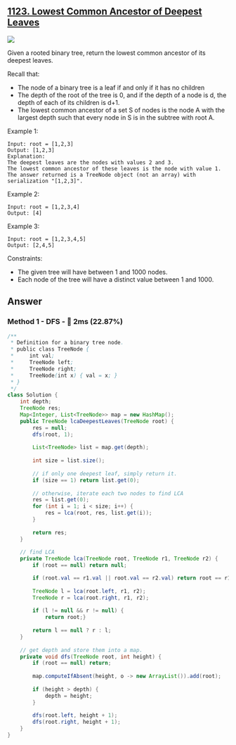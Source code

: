 ## [1123. Lowest Common Ancestor of Deepest Leaves](https://leetcode.com/problems/lowest-common-ancestor-of-deepest-leaves/)

![](https://github.com/weltond/DataStructure/blob/master/medium.PNG)

Given a rooted binary tree, return the lowest common ancestor of its deepest leaves.

Recall that:

- The node of a binary tree is a leaf if and only if it has no children
- The depth of the root of the tree is 0, and if the depth of a node is d, the depth of each of its children is d+1.
- The lowest common ancestor of a set S of nodes is the node A with the largest depth such that every node in S is in the subtree with root A.
 

Example 1:

```
Input: root = [1,2,3]
Output: [1,2,3]
Explanation: 
The deepest leaves are the nodes with values 2 and 3.
The lowest common ancestor of these leaves is the node with value 1.
The answer returned is a TreeNode object (not an array) with serialization "[1,2,3]".
```

Example 2:

```
Input: root = [1,2,3,4]
Output: [4]
```

Example 3:

```
Input: root = [1,2,3,4,5]
Output: [2,4,5]
```

Constraints:

- The given tree will have between 1 and 1000 nodes.
- Each node of the tree will have a distinct value between 1 and 1000.

## Answer
### Method 1 - DFS - :turtle: 2ms (22.87%)

```java
/**
 * Definition for a binary tree node.
 * public class TreeNode {
 *     int val;
 *     TreeNode left;
 *     TreeNode right;
 *     TreeNode(int x) { val = x; }
 * }
 */
class Solution {
    int depth;
    TreeNode res;
    Map<Integer, List<TreeNode>> map = new HashMap();
    public TreeNode lcaDeepestLeaves(TreeNode root) {
        res = null;
        dfs(root, 1);
        
        List<TreeNode> list = map.get(depth);
        
        int size = list.size();
        
        // if only one deepest leaf, simply return it.
        if (size == 1) return list.get(0);
        
        // otherwise, iterate each two nodes to find LCA
        res = list.get(0);
        for (int i = 1; i < size; i++) { 
            res = lca(root, res, list.get(i));
        }
        
        return res;
    }
    
    // find LCA
    private TreeNode lca(TreeNode root, TreeNode r1, TreeNode r2) {
        if (root == null) return null;

        if (root.val == r1.val || root.val == r2.val) return root == r1 ? r1 : r2;
        
        TreeNode l = lca(root.left, r1, r2);
        TreeNode r = lca(root.right, r1, r2);
        
        if (l != null && r != null) {
            return root;}
        
        return l == null ? r : l;
    }
    
    // get depth and store them into a map.
    private void dfs(TreeNode root, int height) {
        if (root == null) return;
        
        map.computeIfAbsent(height, o -> new ArrayList()).add(root);
        
        if (height > depth) {
            depth = height;
        }
        
        dfs(root.left, height + 1);
        dfs(root.right, height + 1);
    }
}
```
